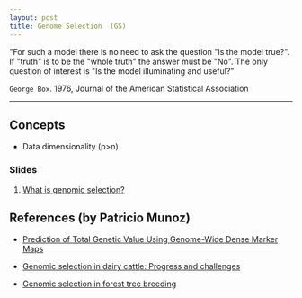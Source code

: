 ```yaml
---
layout: post
title: Genome Selection  (GS)
---
```


 "For such a model there is no need to ask the question "Is the model true?". If "truth" is to be the "whole truth" the answer must be "No". The only question of interest is "Is the model illuminating and useful?"

`George Box`. 1976,  Journal of the American Statistical Association

-------------------------------------------


## Concepts

- Data dimensionality (p>n)

### Slides

1. [What is genomic selection?](https://github.com/hos6236/hos6236.github.io/blob/master/classes/gs_1.pdf)

## References (by Patricio Munoz)

- [Prediction of Total Genetic Value Using Genome-Wide Dense Marker Maps](http://www.genetics.org/content/157/4/1819.long)

- [Genomic selection in dairy cattle: Progress and challenges](http://www.sciencedirect.com/science/article/pii/S0022030209703479?via=ihub) 

- [Genomic selection in forest tree breeding](https://link.springer.com/article/10.1007/s11295-010-0328-4)


